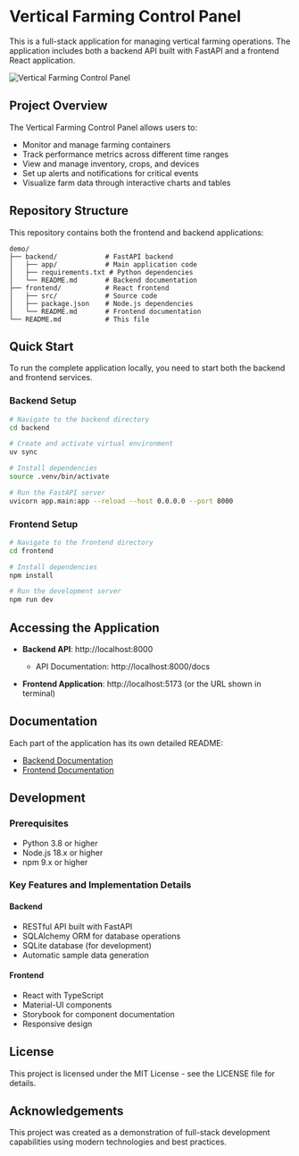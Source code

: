 # Vertical Farming Control Panel

This is a full-stack application for managing vertical farming operations. The application includes both a backend API built with FastAPI and a frontend React application.

![Vertical Farming Control Panel](https://via.placeholder.com/800x400?text=Vertical+Farming+Control+Panel)

## Project Overview

The Vertical Farming Control Panel allows users to:

- Monitor and manage farming containers
- Track performance metrics across different time ranges
- View and manage inventory, crops, and devices
- Set up alerts and notifications for critical events
- Visualize farm data through interactive charts and tables

## Repository Structure

This repository contains both the frontend and backend applications:

```
demo/
├── backend/            # FastAPI backend
│   ├── app/            # Main application code
│   ├── requirements.txt # Python dependencies
│   └── README.md       # Backend documentation
├── frontend/           # React frontend
│   ├── src/            # Source code
│   ├── package.json    # Node.js dependencies
│   └── README.md       # Frontend documentation
└── README.md           # This file
```

## Quick Start

To run the complete application locally, you need to start both the backend and frontend services.

### Backend Setup

```bash
# Navigate to the backend directory
cd backend

# Create and activate virtual environment
uv sync

# Install dependencies
source .venv/bin/activate

# Run the FastAPI server
uvicorn app.main:app --reload --host 0.0.0.0 --port 8000
```

### Frontend Setup

```bash
# Navigate to the frontend directory
cd frontend

# Install dependencies
npm install

# Run the development server
npm run dev
```

## Accessing the Application

- **Backend API**: http://localhost:8000
  - API Documentation: http://localhost:8000/docs

- **Frontend Application**: http://localhost:5173 (or the URL shown in terminal)

## Documentation

Each part of the application has its own detailed README:

- [Backend Documentation](./backend/README.md)
- [Frontend Documentation](./frontend/README.md)

## Development

### Prerequisites

- Python 3.8 or higher
- Node.js 18.x or higher
- npm 9.x or higher

### Key Features and Implementation Details

#### Backend

- RESTful API built with FastAPI
- SQLAlchemy ORM for database operations
- SQLite database (for development)
- Automatic sample data generation

#### Frontend

- React with TypeScript
- Material-UI components
- Storybook for component documentation
- Responsive design

## License

This project is licensed under the MIT License - see the LICENSE file for details.

## Acknowledgements

This project was created as a demonstration of full-stack development capabilities using modern technologies and best practices.
